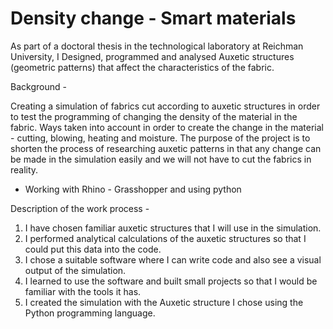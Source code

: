 # Density change - Smart materials
As part of a doctoral thesis in the technological laboratory at Reichman University, I Designed, programmed and analysed Auxetic structures (geometric patterns) 
that affect the characteristics of the fabric.

Background -

Creating a simulation of fabrics cut according to auxetic structures in order to test the programming of changing the density of the material in the fabric.
Ways taken into account in order to create the change in the material - cutting, blowing, heating and moisture.
The purpose of the project is to shorten the process of researching auxetic patterns in that any change can be made in the simulation easily
and we will not have to cut the fabrics in reality.

- Working with Rhino - Grasshopper and using python

Description of the work process -

1. I have chosen familiar auxetic structures that I will use in the simulation.
2. I performed analytical calculations of the auxetic structures so that I could put this data into the code.
3. I chose a suitable software where I can write code and also see a visual output of the simulation.
4. I learned to use the software and built small projects so that I would be familiar with the tools it has.
5. I created the simulation with the Auxetic structure I chose using the Python programming language.

